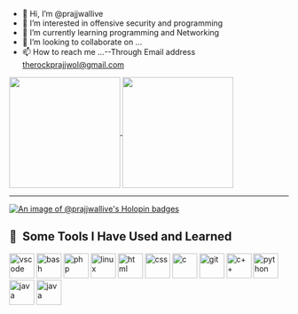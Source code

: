 - 👋 Hi, I’m @prajjwallive
- 👀 I’m interested in offensive security and programming
- 🌱 I’m currently learning programming and Networking
- 💞️ I’m looking to collaborate on ...
- 📫 How to reach me ...--Through Email address therockprajjwol@gmail.com
<a href="https://github.com/anuraghazra/github-readme-stats">
  <img height=200 align="center" src="https://github-readme-stats.vercel.app/api?username=prajjwallive&show_icon=true&theme=dark&show=prs_merged" />
</a>
<a href="https://github.com/anuraghazra/convoychat">
  <img height=200 align="center" src="https://github-readme-stats.vercel.app/api/top-langs?username=prajjwallive&layout=compact&langs_count=8&card_width=320&theme=dark" />
</a>
<hr>

              
[![An image of @prajjwallive's Holopin badges](https://holopin.me/prajjwallive)](https://holopin.io/@prajjwallive)

<h2> 🚀 &nbsp;Some Tools I Have Used and Learned</h2>
<p align="left">
<img src="https://cdn.jsdelivr.net/gh/devicons/devicon/icons/vscode/vscode-original.svg" alt="vscode" width="45" height="45"/>
<img src="https://cdn.jsdelivr.net/gh/devicons/devicon/icons/bash/bash-original.svg" alt="bash" width="45" height="45"/>
<img src="https://cdn.jsdelivr.net/gh/devicons/devicon/icons/php/php-original.svg" alt="php" width="45" height="45"/>
<img src="https://icongr.am/devicon/linux-original.svg?size=148&color=currentColor" alt="linux" width="45" height="45"/>
<img src="https://icongr.am/devicon/html5-original-wordmark.svg?size=148&color=currentColor" alt="html" width="45" height="45"/>
<img src="https://icongr.am/devicon/css3-original-wordmark.svg?size=148&color=currentColor" alt="css" width="45" height="45"/>
<img src="https://icongr.am/devicon/c-original.svg?size=128&color=currentColor" alt="c" width="45" height="45"/>
<img src="https://icongr.am/devicon/git-plain-wordmark.svg?size=128&color=currentColor" alt="git" width="45" height="45"/>
<img src="https://icongr.am/devicon/cplusplus-original.svg?size=128&color=currentColor" alt="c++" width="45" height="45"/>
<img src="https://icongr.am/devicon/python-original.svg?size=128&color=currentColor" alt="python" width="45" height="45"/>
<img src="https://icongr.am/devicon/java-original.svg?size=128&color=currentColor" alt="java" width="45" height="45"/>
<img src="https://icongr.am/devicon/csharp-original.svg?size=128&color=currentColor" alt="java" width="45" height="45"/>
</p>

<!---
prajjwallive/prajjwallive is a ✨ special ✨ repository because its `README.md` (this file) appears on your GitHub profile.
You can click the Preview link to take a look at your changes.
--->
